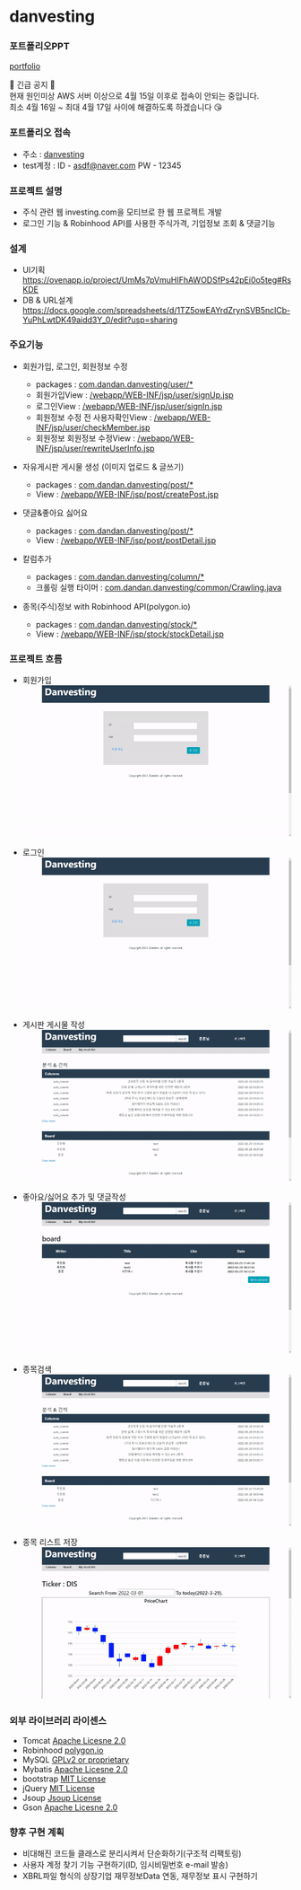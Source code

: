 # danvesting
### 포트폴리오PPT
[portfolio](portfolioPPT.pdf)

:loudspeaker: 긴급 공지 :loudspeaker:    
현재 원인미상 AWS 서버 이상으로 4월 15일 이후로 접속이 안되는 중입니다.    
최소 4월 16일 ~ 최대 4월 17일 사이에 해결하도록 하겠습니다 :kissing_heart:    

### 포트폴리오 접속
* 주소 : [danvesting](http://www.dandandevelop.com:8080/main)
* test계정 : ID - asdf@naver.com  PW - 12345

### 프로젝트 설명
* 주식 관련 웹 investing.com을 모티브로 한 웹 프로젝트 개발
* 로그인 기능 & Robinhood API를 사용한 주식가격, 기업정보 조회 & 댓글기능

### 설계
* UI기획
  https://ovenapp.io/project/UmMs7pVmuHIFhAWODSfPs42pEi0o5teg#RsKDE
* DB & URL설계
  https://docs.google.com/spreadsheets/d/1TZ5owEAYrdZrynSVB5nclCb-YuPhLwtDK49aidd3Y_0/edit?usp=sharing
  
### 주요기능
* 회원가입, 로그인, 회원정보 수정
  * packages : [com.dandan.danvesting/user/*](https://github.com/HSNURcat/danvesting/tree/master/src/main/java/com/dandan/danvesting/user)
  * 회원가입View : [/webapp/WEB-INF/jsp/user/signUp.jsp](https://github.com/HSNURcat/danvesting/blob/master/src/main/webapp/WEB-INF/jsp/user/signUp.jsp)
  * 로그인View : [/webapp/WEB-INF/jsp/user/signIn.jsp](https://github.com/HSNURcat/danvesting/blob/master/src/main/webapp/WEB-INF/jsp/user/signIn.jsp)
  * 회원정보 수정 전 사용자확인View : [/webapp/WEB-INF/jsp/user/checkMember.jsp](https://github.com/HSNURcat/danvesting/blob/master/src/main/webapp/WEB-INF/jsp/user/checkMember.jsp)
  * 회원정보 회원정보 수정View : [/webapp/WEB-INF/jsp/user/rewriteUserInfo.jsp](https://github.com/HSNURcat/danvesting/blob/master/src/main/webapp/WEB-INF/jsp/user/rewriteUserInfo.jsp)
  
* 자유게시판 게시물 생성 (이미지 업로드 & 글쓰기)
  * packages : [com.dandan.danvesting/post/*](https://github.com/HSNURcat/danvesting/tree/master/src/main/java/com/dandan/danvesting/post)
  * View : [/webapp/WEB-INF/jsp/post/createPost.jsp](https://github.com/HSNURcat/danvesting/blob/master/src/main/webapp/WEB-INF/jsp/post/createPost.jsp)

* 댓글&좋아요 싫어요
  * packages : [com.dandan.danvesting/post/*](https://github.com/HSNURcat/danvesting/tree/master/src/main/java/com/dandan/danvesting/post)
  * View : [/webapp/WEB-INF/jsp/post/postDetail.jsp](https://github.com/HSNURcat/danvesting/blob/master/src/main/webapp/WEB-INF/jsp/post/postDetail.jsp)

* 칼럼추가
  * packages : [com.dandan.danvesting/column/*](https://github.com/HSNURcat/danvesting/tree/master/src/main/java/com/dandan/danvesting/column)
  * 크롤링 실행 타이머 : [com.dandan.danvesting/common/Crawling.java](https://github.com/HSNURcat/danvesting/blob/master/src/main/java/com/dandan/danvesting/common/Crawling.java)
  
* 종목(주식)정보 with Robinhood API(polygon.io)
  * packages : [com.dandan.danvesting/stock/*](https://github.com/HSNURcat/danvesting/tree/master/src/main/java/com/dandan/danvesting/stock)
  * View : [/webapp/WEB-INF/jsp/stock/stockDetail.jsp](https://github.com/HSNURcat/danvesting/blob/master/src/main/webapp/WEB-INF/jsp/stock/stockDetail.jsp)

### 프로젝트 흐름
* 회원가입  
  ![signUp](demo/sign_up.gif)
 
* 로그인  
  ![signIn](demo/sign_in.gif)

* 게시판 게시물 작성  
  ![addPost](demo/add_post2.gif)

* 좋아요/싫어요 추가 및 댓글작성  
  ![likeHateComment](demo/like_hate_comment.gif)

* 종목검색  
  ![searchStock](demo/search_stock.gif)

* 종목 리스트 저장  
  ![addStockList](demo/add_stock_list.gif)

### 외부 라이브러리 라이센스
* Tomcat [Apache Licesne 2.0](https://www.apache.org/licenses/LICENSE-2.0)
* Robinhood [polygon.io](https://polygon.io/eula)
* MySQL [GPLv2 or proprietary](https://www.gnu.org/licenses/old-licenses/gpl-2.0.html)
* Mybatis [Apache Licesne 2.0](https://www.apache.org/licenses/LICENSE-2.0)
* bootstrap [MIT License](https://opensource.org/licenses/MIT)
* jQuery [MIT License](https://opensource.org/licenses/MIT)
* Jsoup [Jsoup License](https://jsoup.org/license)
* Gson [Apache Licesne 2.0](https://www.apache.org/licenses/LICENSE-2.0)

### 향후 구현 계획
* 비대해진 코드들 클래스로 분리시켜서 단순화하기(구조적 리팩토링)
* 사용자 계정 찾기 기능 구현하기(ID, 임시비밀번호 e-mail 발송)
* XBRL파일 형식의 상장기업 재무정보Data 연동, 재무정보 표시 구현하기

